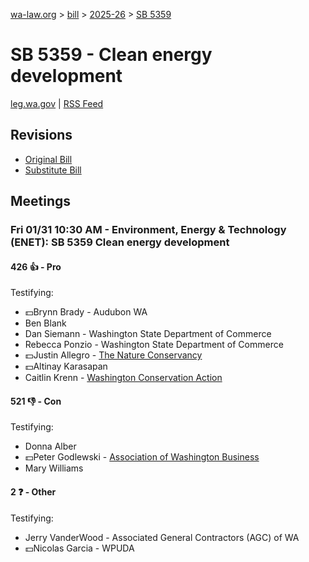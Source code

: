 [wa-law.org](/) > [bill](/bill/) > [2025-26](/bill/2025-26/) > [SB 5359](/bill/2025-26/sb/5359/)

# SB 5359 - Clean energy development
[leg.wa.gov](https://app.leg.wa.gov/billsummary?BillNumber=5359&Year=2025&Initiative=false) | [RSS Feed](./rss.xml)

## Revisions
* [Original Bill](1/)
* [Substitute Bill](S/)

## Meetings
### Fri 01/31 10:30 AM - Environment, Energy & Technology (ENET): SB 5359 Clean energy development
#### 426 👍 - Pro
Testifying:
* 💵Brynn Brady - Audubon WA
* Ben Blank
* Dan Siemann - Washington State Department of Commerce
* Rebecca Ponzio - Washington State Department of Commerce
* 💵Justin Allegro - [The Nature Conservancy](/org/the_nature_conservancy/)
* 💵Altinay Karasapan
* Caitlin Krenn - [Washington Conservation Action](/org/washington_conservation_action/)

#### 521 👎 - Con
Testifying:
* Donna Alber
* 💵Peter Godlewski - [Association of Washington Business](/org/association_of_washington_business/)
* Mary Williams

#### 2 ❓ - Other
Testifying:
* Jerry VanderWood - Associated General Contractors (AGC) of WA
* 💵Nicolas Garcia - WPUDA
